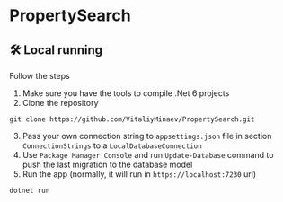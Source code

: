 # PropertySearch

<h2>🛠️ Local running</h2>
<p>Follow the steps</p>
<ol>
<li>Make sure you have the tools to compile .Net 6 projects</li>
<li>Clone the repository</li>
  </ol>
  
```
git clone https://github.com/VitaliyMinaev/PropertySearch.git
```

<ol start="3">
  <li>Pass your own connection string to <code>appsettings.json</code> file in section <code>ConnectionStrings</code> to a <code>LocalDatabaseConnection</code>
  <li>Use <code>Package Manager Console</code> and run <code>Update-Database</code> command to push the last migration to the database model</li>
  <li>Run the app (normally, it will run in <code>https://localhost:7230</code> url) </li>
  </ol>
  
``` cmd
dotnet run
```
